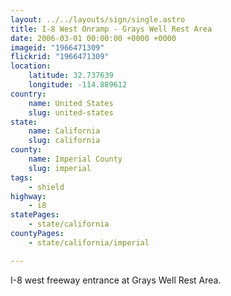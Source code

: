 ```yaml
---
layout: ../../layouts/sign/single.astro
title: I-8 West Onramp - Grays Well Rest Area
date: 2006-03-01 00:00:00 +0000 +0000
imageid: "1966471309"
flickrid: "1966471309"
location:
    latitude: 32.737639
    longitude: -114.889612
country:
    name: United States
    slug: united-states
state:
    name: California
    slug: california
county:
    name: Imperial County
    slug: imperial
tags:
    - shield
highway:
    - i8
statePages:
    - state/california
countyPages:
    - state/california/imperial

---
```

I-8 west freeway entrance at Grays Well Rest Area.